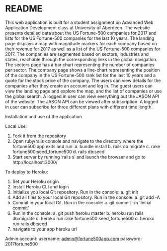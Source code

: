 # README

This web application is built for a student assignment on Advanced Web Application Development class at University of Aberdeen. The website presents detailed data about the US Fortune-500 companies for 2017 and lists for the US Fortune-500 companies for the last 10 years. The landing page displays a map with magnitude markers for each company based on their revenue for 2017 as well as a list of the US Fortune-500 companies for 2017. The companies are segmented based on sectors, industries and states, reachable through the corresponding links in the global navigation. The sectors page has a bar chart representing the number of companies per sector. The company page shows a line-chart representing the position of the company in the US Fortune-500 rank list for the last 10 years and a quote for the stock price of the company. The users can view details for the companies after they create an account and log in. The guest users can view the landing page and explore the map, and the list of companies or use the global search. A logged in user can view everything but the JASON API of the website. The JASON API can be viewed after subscription. A logged in user can subscribe for three different plans with different time length.  

Installation and use of the application

Local Use:
1.	Fork it from the repository
2.	Open ruby/rails console and navigate to the directory where the fortune500 app exits and run:
a.	bundle install
b.	rails db:migrate
c.	rake fortune500:seed_fortune500
d.	rails db:seed
3.	Start server by running ‘rails s’ and launch the browser and go to http://localhost:3000/

To deploy to Heroku:
1.  Set your Heroku origin
2.  Install Heroku CLI and login
3.  Initialize you local Git repository. Run in the console:
a.  git init
4.  Add all files to your local Git repository. Run in the console:
a.  git add -A
5.  Commit in your local Git. Run in the console:
a.  git commit -m 'Initial commit'
6.  Run in the console:
a.  git push heroku master
b.  heroku run rails db:migrate
c.  heroku run rake fortune500:seed_fortune500
d.	heroku run rails db:seed
7.  navigate to your app heroku url

Admin account:
username: admin@fortune500app.com
password: 2017fortune500
